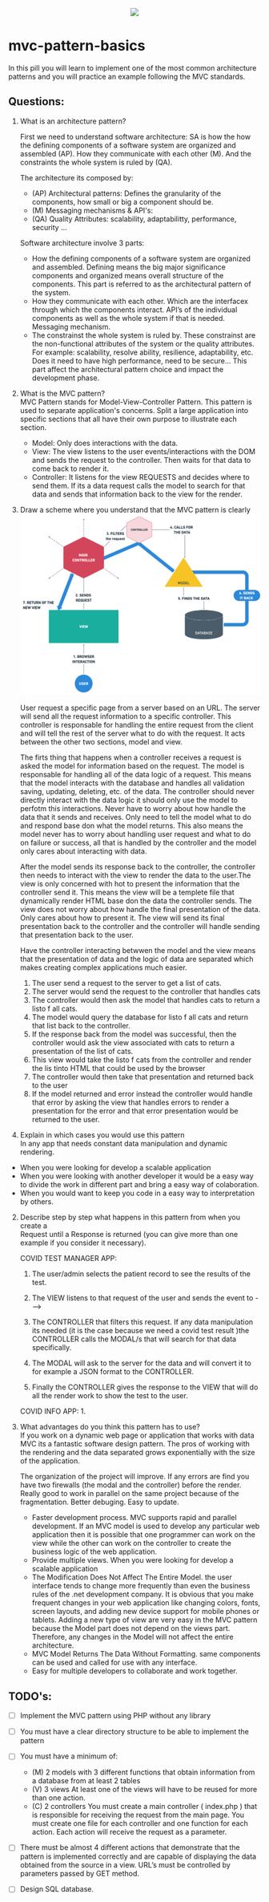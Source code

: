 <p align="center">
<img src="https://achievement-images.teamtreehouse.com/badges-js-angularjs-stage-61.png" width="200"></img>
</p>

# mvc-pattern-basics
In this pill you will learn to implement one of the most common architecture
patterns and you will practice an example following the MVC standards.

## Questions:

1. What is an architecture pattern?

    First we need to understand software architecture:
    SA is how the how the defining components of a software system are organized
    and assembled (AP). How they communicate with each other (M).
    And the constraints the whole system is ruled by (QA).

    The architecture its composed by:
    - (AP) Architectural patterns: Defines the granularity of the components,
        how small or big a component should be.
    - (M) Messaging mechanisms & API's:
    - (QA) Quality Attributes: scalability, adaptabilitty, performance, security
        ...

    Software architecture involve 3 parts:
    - How the defining components of a software system are organized and assembled. Defining means the big major significance components and organized means overall structure of the components. This part is referred to as the architectural pattern of the system.
    - How they communicate with each other. Which are the interfacex through which the components interact. API’s of the individual components as well as the whole system if that is needed. Messaging mechanism.
    - The constrainst the whole system is ruled by. These constrainst are the non-functional attributes of the system or the quality attributes. For example: scalability, resolve ability, resilience, adaptability, etc. Does it need to have high performance, need to be secure… This part affect the architectural pattern choice and impact the development phase. 


2. What is the MVC pattern?  
    MVC Pattern stands for Model-View-Controller Pattern. This pattern is used 
    to separate application's concerns. 
    Split a large application into specific sections that all have their own purpose to illustrate each section.
    - Model: Only does interactions with the data. 
    - View: The view listens to the user events/interactions with the DOM and 
    sends the request to the controller. Then waits for that data to come back
    to render it.
    - Controller: It listens for the view REQUESTS and decides where to send 
    them. If its a data request calls the model to search for that data and 
    sends that information back to the view for the render.

3. Draw a scheme where you understand that the MVC pattern is clearly  
    ![MVC](images/MVC-DIAGRAM.png)

    User request a specific page from a server based on an URL. The server will send all the request information to a specific controller.
    This controller is responsable for handling the entire request from the client and will tell the rest of the server what to do with the request. It acts between the other two sections, model and view.

    The firts thing that happens when a controller receives a request is asked the model for information based on the request.  The model is responsable for handling all of the data logic of a request. This means that the model interacts with the database and handles all validation saving, updating, deleting, etc. of the data. 
    The controller should never directly interact with the data logic it should only use the model to perfotm this interactions. Never have to worry about how handle the data that it sends and receives. Only need to tell the model what to do and respond base don what the model returns. This also means the model never has to worry about handling user request and what to do on failure or success, all that is handled by the controller and the model only cares about interacting with data.

    After the model sends its response back to the controller, the controller then needs to interact with the view to render the data to the user.The view is only concerned with hot to present the information that the controller send it. 
    This means the view will be a templete file that dynamically render HTML base don the data the controller sends.
    The view does not worry about how handle the final presentation of the data. Only cares about how to present it.
    The view will send its final presentation back to the controller and the controller will handle sending that presentation back to the user.

    Have the controller interacting betwwen the model and the view means that the presentation of data and the logic of data are separated which makes creating complex applications much easier.

    1.	The user send a request to the server to get a list of cats.
    2.	The server would send the request to the controller that handles cats 
    3.	The controller would then ask the model that handles cats to return a listo f all cats.
    4.	The model would query the database for listo f all cats and return that list back to the controller. 
    5.	If the response back from the model was successful, then the controller would ask the view associated with cats to return a presentation of the list of cats.
    6.	This view would take the listo f cats from the controller and render the lis tinto HTML that could be used by the browser
    7.	The controller would then take that presentation and returned back to the user 
    8.	If the model returned and error instead the controller would handle that error by asking the view that handles errors to render a presentation for the error and that error presentation would be returned to the user.


1. Explain in which cases you would use this pattern   
    In any app that needs constant data manipulation and dynamic rendering.

-	When you were looking for develop a scalable application
-	When you were looking with another developer it would be a easy way to divide the work in different part and bring a easy   way of colaboration. 
-	When you would want to keep you code in a easy way to interpretation by others.

2. Describe step by step what happens in this pattern from when you create a   
   Request until a Response is returned (you can give more than one example if 
   you consider it necessary).   

    COVID TEST MANAGER APP:  
    1. The user/admin selects the patient record to see the results of the test.

    2. The VIEW listens to that request of the user and sends the event to --->

    3. The CONTROLLER that filters this request. If any data manipulation its 
    needed (it is the case because we need a covid test result )the CONTROLLER 
    calls the MODAL/s that will search for that data specifically.  

    1. The MODAL will ask to the server for the data and will convert it to for 
    example a JSON format to the CONTROLLER. 

    1. Finally the CONTROLLER gives the response to the VIEW that will do all 
    the render work to show the test to the user.
    
    COVID INFO APP:
    1. 

3. What advantages do you think this pattern has to use?    
    If you work on a dynamic web page or application that works with data MVC its
    a fantastic software design pattern. The pros of working with the rendering 
    and the data separated grows exponentially with the size of the application.
      
    The organization of the project will improve.
    If any errors are find you have two firewalls (the modal and the controller)
    before the render.
    Really good to work in parallel on the same project because of the 
    fragmentation. 
    Better debuging.
    Easy to update.

   - Faster development process. MVC supports rapid and parallel development. If an MVC model is used to develop any particular web application then it is possible that one programmer can work on the view while the other can work on the controller to create the business logic of the web application.
   - Provide multiple views. When you were looking for develop a scalable application
   - The Modification Does Not Affect The Entire Model. the user interface tends to change more frequently than even the business rules of the .net development company. It is obvious that you make frequent changes in your web application like changing colors, fonts, screen layouts, and adding new device support for mobile phones or tablets. Adding a new type of view are very easy in the MVC pattern because the Model part does not depend on the views part. Therefore, any changes in the Model will not affect the entire architecture.
   - MVC Model Returns The Data Without Formatting. same components can be used and called for use with any interface.
   - Easy for multiple developers to collaborate and work together.

## TODO's:

- [ ] Implement the MVC pattern using PHP without any library
- [ ] You must have a clear directory structure to be able to implement the pattern
- [ ] You must have a minimum of:
    - (M) 2 models with 3 different functions that obtain information from a database 
        from at least 2 tables
    - (V) 3 views
        At least one of the views will have to be reused for more than one action.
    - (C) 2 controllers
        You must create a main controller ( index.php ) that is responsible for 
        receiving the request from the main page.
        You must create one file for each controller and one function for each action.
        Each action will receive the request as a parameter.

- [ ] There must be almost 4 different actions that demonstrate that the pattern 
is implemented correctly and are capable of displaying the data obtained from 
the source in a view.  URL’s must be controlled by parameters passed by GET method.

- [ ] Design SQL database.
